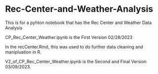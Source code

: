 # Rec-Center-and-Weather-Analysis
This is for a pyhton notebook that has the Rec Center and Weather Data Analysis

CP_Rec_Center_Weather.ipynb is the First Version 02/28/2023 

In the recCenter.Rmd, this was used to do further data cleaning and manipluation in R.

V2_of_CP_Rec_Center_Weather.ipynb is the Second and Final Version 03/09/2023.


